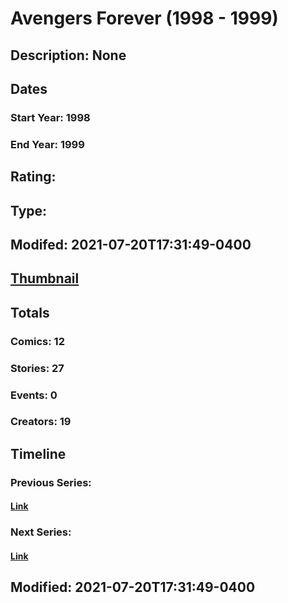 # Avengers Forever (1998 - 1999)
## Description: None
## Dates
### Start Year: 1998
### End Year: 1999
## Rating: 
## Type: 
## Modifed: 2021-07-20T17:31:49-0400
## [Thumbnail](http://i.annihil.us/u/prod/marvel/i/mg/5/80/5cc356103aa44.jpg)
## Totals
### Comics: 12
### Stories: 27
### Events: 0
### Creators: 19
## Timeline
### Previous Series: 
#### [Link]()
### Next Series: 
#### [Link]()
## Modified: 2021-07-20T17:31:49-0400